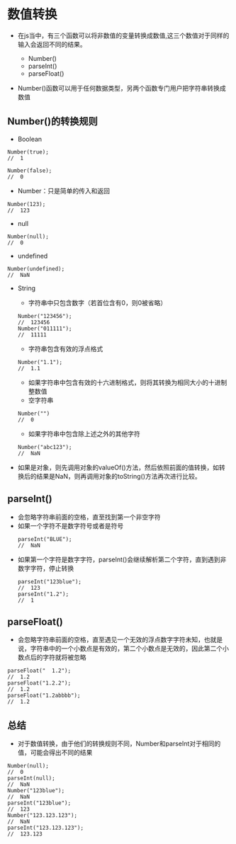 # 数值转换

- 在js当中，有三个函数可以将非数值的变量转换成数值,这三个数值对于同样的输入会返回不同的结果。
    - Number()
    - parseInt()
    - parseFloat()

- Number()函数可以用于任何数据类型，另两个函数专门用户把字符串转换成数值


## Number()的转换规则

- Boolean
```
Number(true);
//  1

Number(false);
//  0
```

- Number：只是简单的传入和返回
```
Number(123);
//  123
```

- null
```
Number(null);
//  0
```
- undefined
```
Number(undefined);
//  NaN
```

- String
    - 字符串中只包含数字（若首位含有0，则0被省略）
    ```
    Number("123456");
    //  123456
    Number("011111");
    //  11111
    ```
    - 字符串包含有效的浮点格式
    ```
    Number("1.1");
    //  1.1
    ```
    -   如果字符串中包含有效的十六进制格式，则将其转换为相同大小的十进制整数值
    - 空字符串
    ```
    Number("")
    //  0
    ```
    - 如果字符串中包含除上述之外的其他字符
    ```
    Number("abc123");
    //  NaN
    ```
    
- 如果是对象，则先调用对象的valueOf()方法，然后依照前面的值转换，如转换后的结果是NaN，则再调用对象的toString()方法再次进行比较。


## parseInt()

- 会忽略字符串前面的空格，直至找到第一个非空字符
- 如果一个字符不是数字符号或者是符号
    ```
    parseInt("BLUE");
    //  NaN
    ```
- 如果第一个字符是数字字符，parseInt()会继续解析第二个字符，直到遇到非数字字符，停止转换
    ```
    parseInt("123blue");
    //  123
    parseInt("1.2");
    //  1
    ```
    
## parseFloat()
- 会忽略字符串前面的空格，直至遇见一个无效的浮点数字字符未知，也就是说，字符串中的一个小数点是有效的，第二个小数点是无效的，因此第二个小数点后的字符就将被忽略

```
parseFloat("  1.2");
//  1.2
parseFloat("1.2.2");
//  1.2
parseFloat("1.2abbbb");
//  1.2
```


## 总结
- 对于数值转换，由于他们的转换规则不同，Number和parseInt对于相同的值，可能会得出不同的结果

```
Number(null);
//  0
parseInt(null);
//  NaN
Number("123blue");
//  NaN
parseInt("123blue");
//  123
Number("123.123.123");
//  NaN
parseInt("123.123.123");
//  123.123
```





